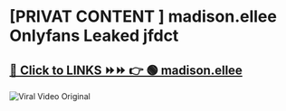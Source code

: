 
 # [PRIVAT CONTENT ] madison.ellee Onlyfans Leaked jfdct

## <h2><a href="https://clipsfans.com/madison.ellee&ref=git">🔗 Click to LINKS ⏩⏩ 👉 🟢 madison.ellee </a></h2>

<a href="https://clipsfans.com/madison.ellee&ref=git" rel="nofollow" data-target="animated-image.originalLink"><img src="https://i.ibb.co.com/xMMVF88/686577567.gif" alt="Viral Video Original" style="max-width: 100%; display: inline-block;" data-target="animated-image.originalImage"></a>

